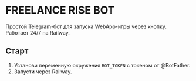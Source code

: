 # FREELANCE RISE BOT

Простой Telegram-бот для запуска WebApp-игры через кнопку. Работает 24/7 на Railway.

## Старт

1. Установи переменную окружения `BOT_TOKEN` с токеном от @BotFather.
2. Запусти через Railway.
